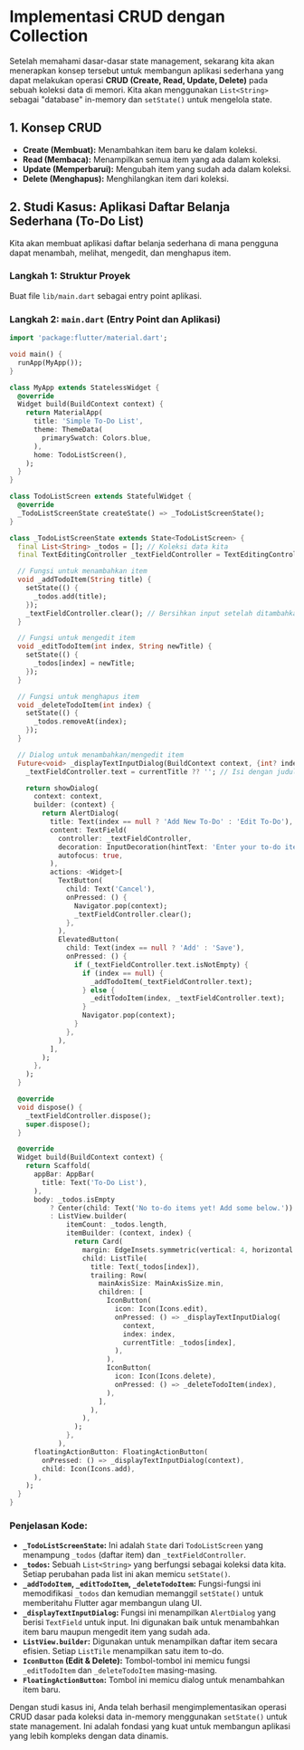 # Implementasi CRUD dengan Collection

Setelah memahami dasar-dasar state management, sekarang kita akan menerapkan konsep tersebut untuk membangun aplikasi sederhana yang dapat melakukan operasi **CRUD (Create, Read, Update, Delete)** pada sebuah koleksi data di memori. Kita akan menggunakan `List<String>` sebagai "database" in-memory dan `setState()` untuk mengelola state.

## 1. Konsep CRUD

-   **Create (Membuat):** Menambahkan item baru ke dalam koleksi.
-   **Read (Membaca):** Menampilkan semua item yang ada dalam koleksi.
-   **Update (Memperbarui):** Mengubah item yang sudah ada dalam koleksi.
-   **Delete (Menghapus):** Menghilangkan item dari koleksi.

## 2. Studi Kasus: Aplikasi Daftar Belanja Sederhana (To-Do List)

Kita akan membuat aplikasi daftar belanja sederhana di mana pengguna dapat menambah, melihat, mengedit, dan menghapus item.

### Langkah 1: Struktur Proyek
Buat file `lib/main.dart` sebagai entry point aplikasi.

### Langkah 2: `main.dart` (Entry Point dan Aplikasi)

```dart
import 'package:flutter/material.dart';

void main() {
  runApp(MyApp());
}

class MyApp extends StatelessWidget {
  @override
  Widget build(BuildContext context) {
    return MaterialApp(
      title: 'Simple To-Do List',
      theme: ThemeData(
        primarySwatch: Colors.blue,
      ),
      home: TodoListScreen(),
    );
  }
}

class TodoListScreen extends StatefulWidget {
  @override
  _TodoListScreenState createState() => _TodoListScreenState();
}

class _TodoListScreenState extends State<TodoListScreen> {
  final List<String> _todos = []; // Koleksi data kita
  final TextEditingController _textFieldController = TextEditingController();

  // Fungsi untuk menambahkan item
  void _addTodoItem(String title) {
    setState(() {
      _todos.add(title);
    });
    _textFieldController.clear(); // Bersihkan input setelah ditambahkan
  }

  // Fungsi untuk mengedit item
  void _editTodoItem(int index, String newTitle) {
    setState(() {
      _todos[index] = newTitle;
    });
  }

  // Fungsi untuk menghapus item
  void _deleteTodoItem(int index) {
    setState(() {
      _todos.removeAt(index);
    });
  }

  // Dialog untuk menambahkan/mengedit item
  Future<void> _displayTextInputDialog(BuildContext context, {int? index, String? currentTitle}) async {
    _textFieldController.text = currentTitle ?? ''; // Isi dengan judul saat ini jika mengedit

    return showDialog(
      context: context,
      builder: (context) {
        return AlertDialog(
          title: Text(index == null ? 'Add New To-Do' : 'Edit To-Do'),
          content: TextField(
            controller: _textFieldController,
            decoration: InputDecoration(hintText: 'Enter your to-do item'),
            autofocus: true,
          ),
          actions: <Widget>[
            TextButton(
              child: Text('Cancel'),
              onPressed: () {
                Navigator.pop(context);
                _textFieldController.clear();
              },
            ),
            ElevatedButton(
              child: Text(index == null ? 'Add' : 'Save'),
              onPressed: () {
                if (_textFieldController.text.isNotEmpty) {
                  if (index == null) {
                    _addTodoItem(_textFieldController.text);
                  } else {
                    _editTodoItem(index, _textFieldController.text);
                  }
                  Navigator.pop(context);
                }
              },
            ),
          ],
        );
      },
    );
  }

  @override
  void dispose() {
    _textFieldController.dispose();
    super.dispose();
  }

  @override
  Widget build(BuildContext context) {
    return Scaffold(
      appBar: AppBar(
        title: Text('To-Do List'),
      ),
      body: _todos.isEmpty
          ? Center(child: Text('No to-do items yet! Add some below.'))
          : ListView.builder(
              itemCount: _todos.length,
              itemBuilder: (context, index) {
                return Card(
                  margin: EdgeInsets.symmetric(vertical: 4, horizontal: 8),
                  child: ListTile(
                    title: Text(_todos[index]),
                    trailing: Row(
                      mainAxisSize: MainAxisSize.min,
                      children: [
                        IconButton(
                          icon: Icon(Icons.edit),
                          onPressed: () => _displayTextInputDialog(
                            context,
                            index: index,
                            currentTitle: _todos[index],
                          ),
                        ),
                        IconButton(
                          icon: Icon(Icons.delete),
                          onPressed: () => _deleteTodoItem(index),
                        ),
                      ],
                    ),
                  ),
                );
              },
            ),
      floatingActionButton: FloatingActionButton(
        onPressed: () => _displayTextInputDialog(context),
        child: Icon(Icons.add),
      ),
    );
  }
}
```

### Penjelasan Kode:

-   **`_TodoListScreenState`:** Ini adalah `State` dari `TodoListScreen` yang menampung `_todos` (daftar item) dan `_textFieldController`.
-   **`_todos`:** Sebuah `List<String>` yang berfungsi sebagai koleksi data kita. Setiap perubahan pada list ini akan memicu `setState()`.
-   **`_addTodoItem`, `_editTodoItem`, `_deleteTodoItem`:** Fungsi-fungsi ini memodifikasi `_todos` dan kemudian memanggil `setState()` untuk memberitahu Flutter agar membangun ulang UI.
-   **`_displayTextInputDialog`:** Fungsi ini menampilkan `AlertDialog` yang berisi `TextField` untuk input. Ini digunakan baik untuk menambahkan item baru maupun mengedit item yang sudah ada.
-   **`ListView.builder`:** Digunakan untuk menampilkan daftar item secara efisien. Setiap `ListTile` menampilkan satu item to-do.
-   **`IconButton` (Edit & Delete):** Tombol-tombol ini memicu fungsi `_editTodoItem` dan `_deleteTodoItem` masing-masing.
-   **`FloatingActionButton`:** Tombol ini memicu dialog untuk menambahkan item baru.

Dengan studi kasus ini, Anda telah berhasil mengimplementasikan operasi CRUD dasar pada koleksi data in-memory menggunakan `setState()` untuk state management. Ini adalah fondasi yang kuat untuk membangun aplikasi yang lebih kompleks dengan data dinamis.
